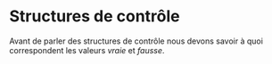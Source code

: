 # Structures de contrôle

Avant de parler des structures de contrôle nous devons savoir à quoi correspondent les
valeurs *vraie* et *fausse*.
